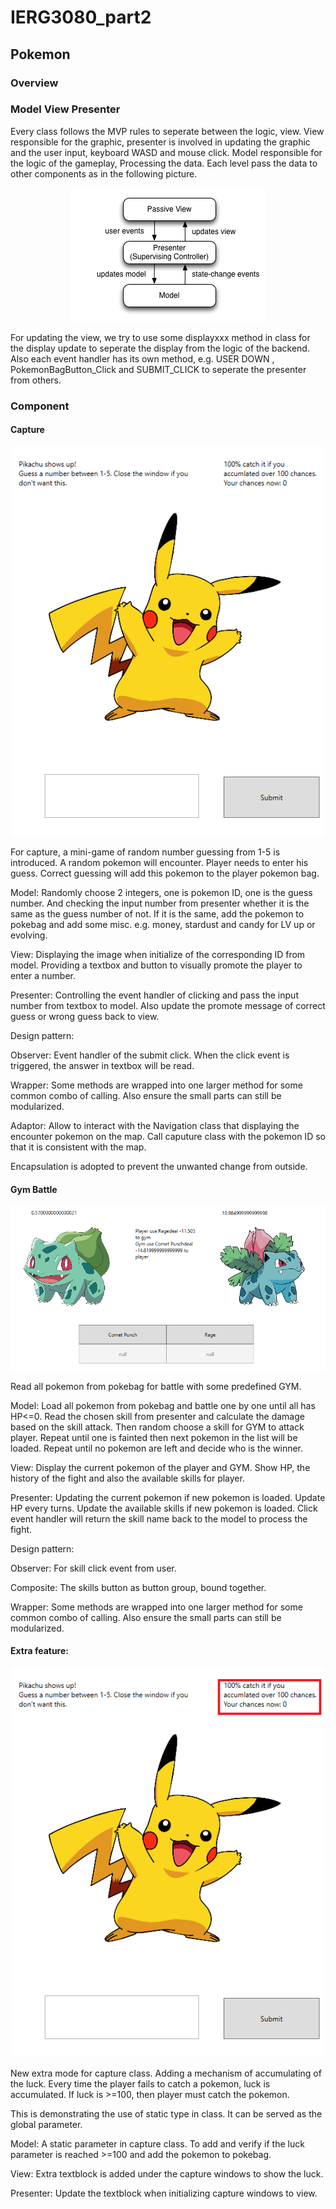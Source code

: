 # IERG3080_part2
## Pokemon

### Overview


### Model View Presenter
Every class follows the MVP rules to seperate between the logic, view. View responsible for the graphic, presenter is involved in updating the graphic and the user input, keyboard WASD and mouse click. Model responsible for the logic of the gameplay, Processing the data. Each level pass the data to other components as in the following picture.
<p align="center"><img src="./pics/mvp.png"  /></p> 
For updating the view, we try to use some displayxxx method in class for the display update to seperate the display from the logic of the backend. Also each event handler has its own method, e.g. USER DOWN , PokemonBagButton_Click and SUBMIT_CLICK to seperate the presenter from others. 

### Component

#### Capture

<p align="center"><img src="./pics/capture.png" width = "500" /></p> 

For capture, a mini-game of random number guessing from 1-5 is introduced.
A random pokemon will encounter. Player needs to enter his guess. Correct guessing will add this pokemon to the player pokemon bag.

Model: Randomly choose 2 integers, one is pokemon ID, one is the guess number. And checking the input number from presenter whether it is the same as the guess number of not. If it is the same, add the pokemon to pokebag and add some misc. e.g. money, stardust and candy for LV up or evolving.

View: Displaying the image when initialize of the corresponding ID from model. Providing a textbox and button to visually promote the player to enter a number.

Presenter: Controlling the event handler of clicking and pass the input number from textbox to model. Also update the promote message of correct guess or wrong guess back to view.

Design pattern:

Observer: Event handler of the submit click. When the click event is triggered, the answer in textbox will be read.

Wrapper: Some methods are wrapped into one larger method for some common combo of calling. Also ensure the small parts can still be modularized. 

Adaptor: Allow to interact with the Navigation class that displaying the encounter pokemon on the map. Call caputure class with the pokemon ID so that it is consistent with the map.

Encapsulation is adopted to prevent the unwanted change from outside.


#### Gym Battle

<p align="center"><img src="./pics/gym.png" width = "700" /></p>

Read all pokemon from pokebag for battle with some predefined GYM.

Model: Load all pokemon from pokebag and battle one by one until all has HP<=0. Read the chosen skill from presenter and calculate the damage based on the skill attack. Then random choose a skill for GYM to attack player. Repeat until one is fainted then next pokemon in the list will be loaded. Repeat until no pokemon are left and decide who is the winner.

View: Display the current pokemon of the player and GYM. Show HP, the history of the fight and also the available skills for player.

Presenter: Updating the current pokemon if new pokemon is loaded. Update HP every turns. Update the available skills if new pokemon is loaded. Click event handler will return the skill name back to the model to process the fight.

Design pattern:

Observer: For skill click event from user. 

Composite: The skills button as button group, bound together. 

Wrapper: Some methods are wrapped into one larger method for some common combo of calling. Also ensure the small parts can still be modularized. 



#### Extra feature:
 
<p align="center"><img src="./pics/xtra.png" width = "500" /></p>

New extra mode for capture class. Adding a mechanism of accumulating of the luck. Every time the player fails to catch a pokemon, luck is accumulated. If luck is >=100, then player must catch the pokemon.

This is demonstrating the use of static type in class. It can be served as the global parameter.

Model: A static parameter in capture class. To add and verify if the luck parameter is reached >=100 and add the pokemon to pokebag.

View: Extra textblock is added under the capture windows to show the luck.

Presenter: Update the textblock when initializing capture windows to view.
